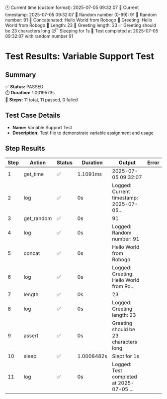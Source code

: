 🕐 Current time (custom format): 2025-07-05 09:32:07
📝 Current timestamp: 2025-07-05 09:32:07
🎲 Random number (0-99): 91
📝 Random number: 91
🔗 Concatenated: Hello World from Robogo
📝 Greeting: Hello World from Robogo
📏 Length: 23
📝 Greeting length: 23
✅ Greeting should be 23 characters long
😴 Sleeping for 1s
📝 Test completed at 2025-07-05 09:32:07 with random number 91
# Test Results: Variable Support Test

## Summary
✅ **Status:** PASSED  
⏱️ **Duration:** 1.0019573s  
📝 **Steps:** 11 total, 11 passed, 0 failed

## Test Case Details
- **Name:** Variable Support Test
- **Description:** Test file to demonstrate variable assignment and usage

## Step Results
| Step | Action | Status | Duration | Output | Error |
|------|--------|--------|----------|--------|-------|
| 1 | get_time | ✅ | 1.1091ms | 2025-07-05 09:32:07 |  |
| 2 | log | ✅ | 0s | Logged: Current timestamp: 2025-07-05... |  |
| 3 | get_random | ✅ | 0s | 91 |  |
| 4 | log | ✅ | 0s | Logged: Random number: 91 |  |
| 5 | concat | ✅ | 0s | Hello World from Robogo |  |
| 6 | log | ✅ | 0s | Logged: Greeting: Hello World from Ro... |  |
| 7 | length | ✅ | 0s | 23 |  |
| 8 | log | ✅ | 0s | Logged: Greeting length: 23 |  |
| 9 | assert | ✅ | 0s | Greeting should be 23 characters long |  |
| 10 | sleep | ✅ | 1.0008482s | Slept for 1s |  |
| 11 | log | ✅ | 0s | Logged: Test completed at 2025-07-05 ... |  |
